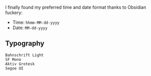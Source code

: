  I finally found my preferred time and date format thanks to Obsidian fuckery: 
 - Time: `hhmm-MM-dd-yyyy`
 - Date: `MM-dd-yyyy`



## Typography
```
Bahnschrift Light
SF Mono
Aktiv Grotesk
Segoe UI 
```
